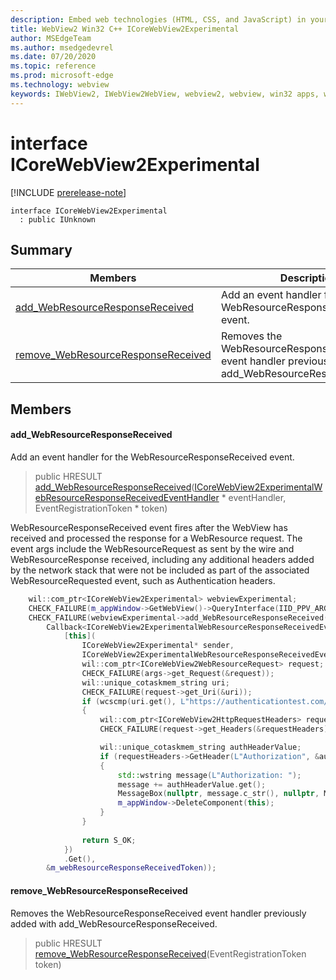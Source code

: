 ```yaml
---
description: Embed web technologies (HTML, CSS, and JavaScript) in your native applications with the Microsoft Edge WebView2 control
title: WebView2 Win32 C++ ICoreWebView2Experimental
author: MSEdgeTeam
ms.author: msedgedevrel
ms.date: 07/20/2020
ms.topic: reference
ms.prod: microsoft-edge
ms.technology: webview
keywords: IWebView2, IWebView2WebView, webview2, webview, win32 apps, win32, edge, ICoreWebView2, ICoreWebView2Controller, browser control, edge html, ICoreWebView2Experimental
---
```


# interface ICoreWebView2Experimental 

[!INCLUDE [prerelease-note](../../includes/prerelease-note.md)]

```
interface ICoreWebView2Experimental
  : public IUnknown
```

## Summary

 Members                        | Descriptions
--------------------------------|---------------------------------------------
[add_WebResourceResponseReceived](#add_webresourceresponsereceived) | Add an event handler for the WebResourceResponseReceived event.
[remove_WebResourceResponseReceived](#remove_webresourceresponsereceived) | Removes the WebResourceResponseReceived event handler previously added with add_WebResourceResponseReceived.

## Members

#### add_WebResourceResponseReceived 

Add an event handler for the WebResourceResponseReceived event.

> public HRESULT [add_WebResourceResponseReceived](#add_webresourceresponsereceived)([ICoreWebView2ExperimentalWebResourceResponseReceivedEventHandler](icorewebview2experimentalwebresourceresponsereceivedeventhandler.md) * eventHandler, EventRegistrationToken * token)

WebResourceResponseReceived event fires after the WebView has received and processed the response for a WebResource request. The event args include the WebResourceRequest as sent by the wire and WebResourceResponse received, including any additional headers added by the network stack that were not be included as part of the associated WebResourceRequested event, such as Authentication headers. 
```cpp
    wil::com_ptr<ICoreWebView2Experimental> webviewExperimental;
    CHECK_FAILURE(m_appWindow->GetWebView()->QueryInterface(IID_PPV_ARGS(&webviewExperimental)));
    CHECK_FAILURE(webviewExperimental->add_WebResourceResponseReceived(
        Callback<ICoreWebView2ExperimentalWebResourceResponseReceivedEventHandler>(
            [this](
                ICoreWebView2Experimental* sender,
                ICoreWebView2ExperimentalWebResourceResponseReceivedEventArgs* args) {           
                wil::com_ptr<ICoreWebView2WebResourceRequest> request;
                CHECK_FAILURE(args->get_Request(&request));
                wil::unique_cotaskmem_string uri;
                CHECK_FAILURE(request->get_Uri(&uri));
                if (wcscmp(uri.get(), L"https://authenticationtest.com/HTTPAuth/") == 0)
                {
                    wil::com_ptr<ICoreWebView2HttpRequestHeaders> requestHeaders;
                    CHECK_FAILURE(request->get_Headers(&requestHeaders));

                    wil::unique_cotaskmem_string authHeaderValue;
                    if (requestHeaders->GetHeader(L"Authorization", &authHeaderValue) == S_OK)
                    {
                        std::wstring message(L"Authorization: ");
                        message += authHeaderValue.get();
                        MessageBox(nullptr, message.c_str(), nullptr, MB_OK);
                        m_appWindow->DeleteComponent(this);
                    }
                }
                
                return S_OK;
            })
            .Get(),
        &m_webResourceResponseReceivedToken));
```

#### remove_WebResourceResponseReceived 

Removes the WebResourceResponseReceived event handler previously added with add_WebResourceResponseReceived.

> public HRESULT [remove_WebResourceResponseReceived](#remove_webresourceresponsereceived)(EventRegistrationToken token)

